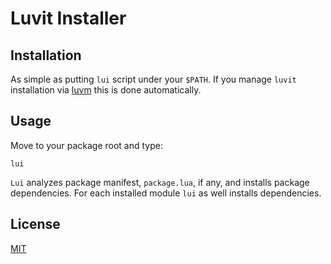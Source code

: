 Luvit Installer
===

Installation
-----

As simple as putting `lui` script under your `$PATH`. If you manage `luvit` installation via [luvm](https://github.com/dvv/luvit-luvm) this is done automatically.

Usage
-----

Move to your package root and type:

    lui

`Lui` analyzes package manifest, `package.lua`, if any, and installs package dependencies. For each installed module `lui` as well installs dependencies.

License
-------

[MIT](luvit-lui/license.txt)
